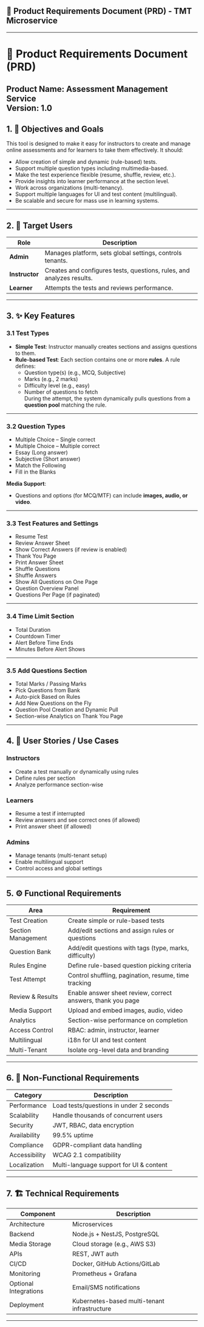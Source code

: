## 📝 Product Requirements Document (PRD) - TMT Microservice

---
# 🧾 Product Requirements Document (PRD)

**Product Name**: Assessment Management Service  
**Version**: 1.0  
---

## 1. 🎯 Objectives and Goals

This tool is designed to make it easy for instructors to create and manage online assessments and for learners to take them effectively. It should:

- Allow creation of simple and dynamic (rule-based) tests.
- Support multiple question types including multimedia-based.
- Make the test experience flexible (resume, shuffle, review, etc.).
- Provide insights into learner performance at the section level.
- Work across organizations (multi-tenancy).
- Support multiple languages for UI and test content (multilingual).
- Be scalable and secure for mass use in learning systems.

---

## 2. 👥 Target Users

| Role         | Description |
|--------------|-------------|
| **Admin**    | Manages platform, sets global settings, controls tenants. |
| **Instructor** | Creates and configures tests, questions, rules, and analyzes results. |
| **Learner**  | Attempts the tests and reviews performance. |

---

## 3. ✨ Key Features

### 3.1 Test Types
- **Simple Test**: Instructor manually creates sections and assigns questions to them.
- **Rule-based Test**: Each section contains one or more **rules**. A rule defines:
  - Question type(s) (e.g., MCQ, Subjective)
  - Marks (e.g., 2 marks)
  - Difficulty level (e.g., easy)
  - Number of questions to fetch  
  During the attempt, the system dynamically pulls questions from a **question pool** matching the rule.

---

### 3.2 Question Types
- Multiple Choice – Single correct
- Multiple Choice – Multiple correct
- Essay (Long answer)
- Subjective (Short answer)
- Match the Following
- Fill in the Blanks

**Media Support**:
- Questions and options (for MCQ/MTF) can include **images, audio, or video**.

---

### 3.3 Test Features and Settings
- Resume Test
- Review Answer Sheet
- Show Correct Answers (if review is enabled)
- Thank You Page
- Print Answer Sheet
- Shuffle Questions
- Shuffle Answers
- Show All Questions on One Page
- Question Overview Panel
- Questions Per Page (if paginated)

---

### 3.4 Time Limit Section
- Total Duration
- Countdown Timer
- Alert Before Time Ends
- Minutes Before Alert Shows

---

### 3.5 Add Questions Section
- Total Marks / Passing Marks
- Pick Questions from Bank
- Auto-pick Based on Rules
- Add New Questions on the Fly
- Question Pool Creation and Dynamic Pull
- Section-wise Analytics on Thank You Page

---

## 4. 📖 User Stories / Use Cases

### Instructors
- Create a test manually or dynamically using rules
- Define rules per section
- Analyze performance section-wise

### Learners
- Resume a test if interrupted
- Review answers and see correct ones (if allowed)
- Print answer sheet (if allowed)

### Admins
- Manage tenants (multi-tenant setup)
- Enable multilingual support
- Control access and global settings

---

## 5. ⚙️ Functional Requirements

| Area | Requirement |
|------|-------------|
| Test Creation | Create simple or rule-based tests |
| Section Management | Add/edit sections and assign rules or questions |
| Question Bank | Add/edit questions with tags (type, marks, difficulty) |
| Rules Engine | Define rule-based question picking criteria |
| Test Attempt | Control shuffling, pagination, resume, time tracking |
| Review & Results | Enable answer sheet review, correct answers, thank you page |
| Media Support | Upload and embed images, audio, video |
| Analytics | Section-wise performance on completion |
| Access Control | RBAC: admin, instructor, learner |
| Multilingual | i18n for UI and test content |
| Multi-Tenant | Isolate org-level data and branding |

---

## 6. 🚧 Non-Functional Requirements

| Category | Description |
|----------|-------------|
| Performance | Load tests/questions in under 2 seconds |
| Scalability | Handle thousands of concurrent users |
| Security | JWT, RBAC, data encryption |
| Availability | 99.5% uptime |
| Compliance | GDPR-compliant data handling |
| Accessibility | WCAG 2.1 compatibility |
| Localization | Multi-language support for UI & content |

---

## 7. 🏗 Technical Requirements

| Component | Description |
|-----------|-------------|
| Architecture | Microservices |
| Backend | Node.js + NestJS, PostgreSQL |
| Media Storage | Cloud storage (e.g., AWS S3) |
| APIs | REST, JWT auth |
| CI/CD | Docker, GitHub Actions/GitLab |
| Monitoring | Prometheus + Grafana |
| Optional Integrations | Email/SMS notifications |
| Deployment | Kubernetes-based multi-tenant infrastructure |

---
